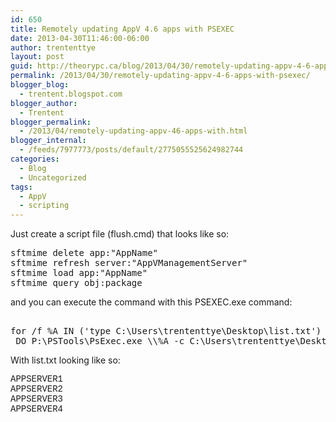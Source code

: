 ```yaml
---
id: 650
title: Remotely updating AppV 4.6 apps with PSEXEC
date: 2013-04-30T11:46:00-06:00
author: trententtye
layout: post
guid: http://theorypc.ca/blog/2013/04/30/remotely-updating-appv-4-6-apps-with-psexec/
permalink: /2013/04/30/remotely-updating-appv-4-6-apps-with-psexec/
blogger_blog:
  - trentent.blogspot.com
blogger_author:
  - Trentent
blogger_permalink:
  - /2013/04/remotely-updating-appv-46-apps-with.html
blogger_internal:
  - /feeds/7977773/posts/default/2775055525624982744
categories:
  - Blog
  - Uncategorized
tags:
  - AppV
  - scripting
---
```

Just create a script file (flush.cmd) that looks like so:

<pre class="lang:batch decode:true ">sftmime delete app:"AppName" 
sftmime refresh server:"AppVManagementServer" 
sftmime load app:"AppName" 
sftmime query obj:package</pre>

and you can execute the command with this PSEXEC.exe command:  
<span style="font-family: 'Courier New',Courier,monospace;"><br /> </span>

<pre class="lang:default decode:true ">for /f %A IN ('type C:\Users\trententtye\Desktop\list.txt') 
 DO P:\PSTools\PsExec.exe \\%A -c C:\Users\trententtye\Desktop\flush.cmd</pre>

With list.txt looking like so:

<span style="font-family: 'Courier New',Courier,monospace;">APPSERVER1</span>  
<span style="font-family: 'Courier New',Courier,monospace;">APPSERVER2</span>  
<span style="font-family: 'Courier New',Courier,monospace;">APPSERVER3</span>  
<span style="font-family: 'Courier New',Courier,monospace;">APPSERVER4</span>

<!-- AddThis Advanced Settings generic via filter on the_content -->

<!-- AddThis Share Buttons generic via filter on the_content -->
